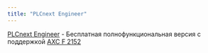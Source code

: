 ```yaml
---
title: "PLCnext Engineer"
---
```


[PLCnext Engineer](https://www.phoenixcontact.com/online/portal/ru/?uri=pxc-oc-itemdetail:pid=1046008&library=ruru&tab=5) - Бесплатная полнофункциональная версия с поддержкой [AXC F 2152](https://www.phoenixcontact.com/online/portal/ru/?uri=pxc-oc-itemdetail:pid=2404267&library=ruru&tab=5)
 